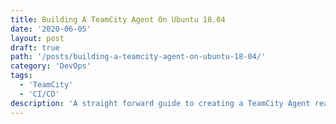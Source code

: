 ```yaml
---
title: Building A TeamCity Agent On Ubuntu 18.04
date: '2020-06-05'
layout: post
draft: true
path: '/posts/building-a-teamcity-agent-on-ubuntu-18-04/'
category: 'DevOps'
tags:
  - 'TeamCity'
  - 'CI/CD'
description: 'A straight forward guide to creating a TeamCity Agent ready to build in TeamCity.'
---
```


